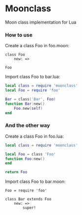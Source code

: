 # Moonclass
Moon class implementation for Lua

### How to use
Create a class Foo in foo.moon:

```MoonScript
class Foo
    new: =>

Foo
```

Import class Foo to bar.lua:

```Lua
local class = require 'moonclass'
local Foo = require 'foo'

Bar = class('Bar', Foo)
function Bar:new()
    Foo.new(self)
end
```

### And the other way

Create a class Foo in foo.lua:

```Lua
local class = require 'moonclass'

local Foo = class 'Foo'
function Foo:new()
end

return Foo
```

Import class Foo to bar.moon:

```MoonScript
Foo = require 'foo'

class Bar extends Foo
    new: =>
        super!
```
